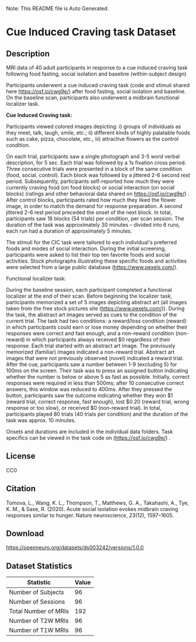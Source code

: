 Note: This README file is Auto Generated.

# Cue Induced Craving task Dataset

## Description

MRI data of 40 adult participants in response to a cue induced craving task following food fasting, social isolation and baseline (within-subject design)

Participants underwent a cue induced craving task (code and stimuli shared here https://osf.io/cwg9e/) after food fasting, social isolation    and baseline. On the baseline scan, participants also underwent a midbrain functional localizer task.

**Cue Induced Craving task:**

Participants viewed colored images depicting:  i) groups of individuals as they meet, talk, laugh, smile, etc.; ii) different kinds of highly palatable foods such as cake, pizza, chocolate, etc., iii) attractive flowers as the control condition.

On each trial, participants saw a single photograph and 3-5 word verbal description, for 5 sec. Each trial was followed by a 1s fixation cross period. Three consecutive trials were presented in a block of the same condition (food, social, control). Each block was followed by a jittered 2-6 second rest period. Subsequently, participants self-reported how much they were currently craving food (on food blocks) or social interaction (on social blocks) (ratings and other behavioral data shared on https://osf.io/cwg9e/) .  After control blocks, participants rated how much they liked the flower image, in order to match the demand for response preparation. A second jittered 2-6 rest period preceded the onset of the next block. In total, participants saw 18 blocks (54 trials) per condition, per scan session. The duration of the task was approximately 30 minutes – divided into 6 runs, each run had a duration of approximately 5 minutes.

The stimuli for the CIC task were tailored to each individual's preferred foods and modes of social interaction. During the initial screening, participants were asked to list their top ten favorite foods and social activities. Stock photographs illustrating these specific foods and activities were selected from a large public database (https://www.pexels.com/).

Functional localizer task:

During the baseline session, each participant completed a functional localizer at the end of their scan. Before beginning the localizer task, participants memorized a set of 5 images depicting abstract art (all images taken from the free stock pictures site (https://www.pexels.com/)). During the task, the abstract art images served as cues to the condition of the current trial. The task had two conditions: a reward/loss condition (reward) in which participants could earn or lose money depending on whether their responses were correct and fast enough, and a non-reward condition (non-reward) in which participants always received $0 regardless of their response. Each trial started with an abstract art image. The previously memorized (familiar) images indicated a non-reward trial. Abstract art images that were not previously observed (novel) indicated a reward trial. After the cue, participants saw a number between 1-9 (excluding 5) for 100ms on the screen. Their task was to press an assigned button indicating whether the number is below or above 5 as fast as possible. Initially, correct responses were required in less than 500ms; after 10 consecutive correct answers, this window was reduced to 400ms. After they pressed the button, participants saw the outcome indicating whether they won $1 (reward trial, correct response, fast enough), lost $0.20 (reward trial, wrong response or too slow), or received $0 (non-reward trial). In total, participants played 80 trials (40 trials per condition) and the duration of the task was approx. 10 minutes.

Onsets and durations are included in the individual data folders. Task specifics can be viewed in the task code on (https://osf.io/cwg9e/) .


## License

CC0

## Citation

Tomova, L., Wang, K. L., Thompson, T., Matthews, G. A., Takahashi, A., Tye, K. M., & Saxe, R. (2020). Acute social isolation evokes midbrain craving responses similar to hunger. Nature neuroscience, 23(12), 1597–1605.

## Download

https://openneuro.org/datasets/ds003242/versions/1.0.0

## Dataset Statistics

| Statistic | Value |
| --- | --- |
| Number of Subjects | 96 |
| Number of Sessions | 96 |
| Total Number of MRIs | 192 |
| Number of T2W MRIs | 96 |
| Number of T1W MRIs | 96 |

